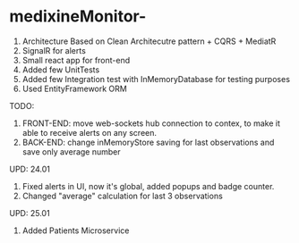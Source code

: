 # medixineMonitor-
1. Architecture Based on Clean Architecutre pattern + CQRS + MediatR
2. SignalR for alerts
3. Small react app for front-end
4. Added few UnitTests
5. Added few Integration test with InMemoryDatabase for testing purposes
6. Used EntityFramework ORM

TODO: 
1. FRONT-END: move web-sockets hub connection to contex, to make it able to receive alerts on any screen.
2. BACK-END: change inMemoryStore saving for last observations and save only average number

UPD: 24.01
1. Fixed alerts in UI, now it's global, added popups and badge counter.
2. Changed "average" calculation for last 3 observations

UPD: 25.01
1. Added Patients Microservice
